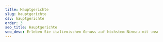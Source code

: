 ```yaml
---
title: Hauptgerichte
slug: hauptgerichte
csv: hauptgerichte
order: 3
seo_title: Hauptgerichte
seo_desc: Erleben Sie italienischen Genuss auf höchstem Niveau mit unseren Hauptgerichten in der Osteria Ballerino! Entdecken Sie unsere vielfältigen Pasta- und Risotto-Kreationen, herzhaften Fleisch- und Fischgerichte sowie köstliche vegetarische Optionen. Unsere Gerichte werden aus frischen, regionalen Zutaten zubereitet und mit raffinierten Gewürzen verfeinert. Genießen Sie dazu einen edlen Tropfen aus unserer erlesenen Weinkarte. Besuchen Sie uns in Stahnsdorf und lassen Sie sich von unseren Hauptgerichten kulinarisch verwöhnen!
---
```

